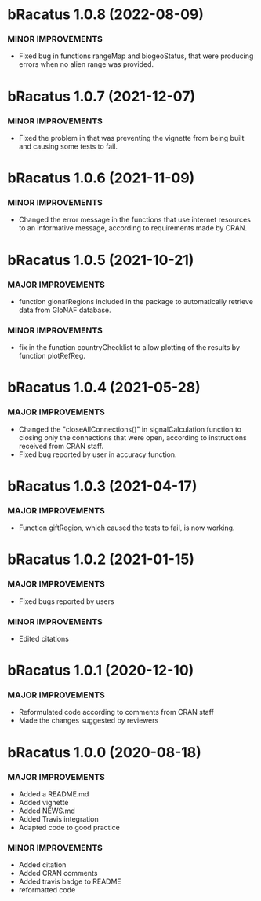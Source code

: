 bRacatus 1.0.8 (2022-08-09)
=========================
  
### MINOR IMPROVEMENTS
  * Fixed bug in functions rangeMap and biogeoStatus, that were producing errors when no alien range was provided. 
  

bRacatus 1.0.7 (2021-12-07)
=========================
  
### MINOR IMPROVEMENTS
  * Fixed the problem in that was preventing the vignette from being built and causing some tests to fail. 


bRacatus 1.0.6 (2021-11-09)
=========================
  
### MINOR IMPROVEMENTS
  * Changed the error message in the functions that use internet resources to an informative message, according to requirements made by CRAN. 


bRacatus 1.0.5 (2021-10-21)
=========================

### MAJOR IMPROVEMENTS
  * function glonafRegions included in the package to automatically retrieve data from GloNAF database.
  
### MINOR IMPROVEMENTS
  * fix in the function countryChecklist to allow plotting of the results by function plotRefReg.


bRacatus 1.0.4 (2021-05-28)
=========================

### MAJOR IMPROVEMENTS
  * Changed the "closeAllConnections()" in signalCalculation function to closing only the connections that were open, according to instructions received from CRAN staff. 
  * Fixed bug reported by user in accuracy function.


bRacatus 1.0.3 (2021-04-17)
=========================

### MAJOR IMPROVEMENTS
  * Function giftRegion, which caused the tests to fail, is now working.


bRacatus 1.0.2 (2021-01-15)
=========================

### MAJOR IMPROVEMENTS
  * Fixed bugs reported by users
  
### MINOR IMPROVEMENTS
  * Edited citations


bRacatus 1.0.1 (2020-12-10)
=========================

### MAJOR IMPROVEMENTS
  * Reformulated code according to comments from CRAN staff
  * Made the changes suggested by reviewers


bRacatus 1.0.0 (2020-08-18)
=========================

### MAJOR IMPROVEMENTS
  * Added a README.md
  * Added vignette
  * Added NEWS.md
  * Added Travis integration
  * Adapted code to good practice
  
### MINOR IMPROVEMENTS
  * Added citation
  * Added CRAN comments
  * Added travis badge to README
  * reformatted code
  
